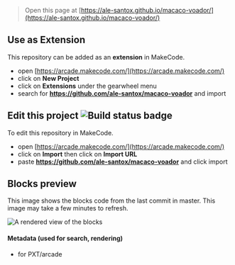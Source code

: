  


> Open this page at [https://ale-santox.github.io/macaco-voador/](https://ale-santox.github.io/macaco-voador/)

## Use as Extension

This repository can be added as an **extension** in MakeCode.

* open [https://arcade.makecode.com/](https://arcade.makecode.com/)
* click on **New Project**
* click on **Extensions** under the gearwheel menu
* search for **https://github.com/ale-santox/macaco-voador** and import

## Edit this project ![Build status badge](https://github.com/ale-santox/macaco-voador/workflows/MakeCode/badge.svg)

To edit this repository in MakeCode.

* open [https://arcade.makecode.com/](https://arcade.makecode.com/)
* click on **Import** then click on **Import URL**
* paste **https://github.com/ale-santox/macaco-voador** and click import

## Blocks preview

This image shows the blocks code from the last commit in master.
This image may take a few minutes to refresh.

![A rendered view of the blocks](https://github.com/ale-santox/macaco-voador/raw/master/.github/makecode/blocks.png)

#### Metadata (used for search, rendering)

* for PXT/arcade
<script src="https://makecode.com/gh-pages-embed.js"></script><script>makeCodeRender("{{ site.makecode.home_url }}", "{{ site.github.owner_name }}/{{ site.github.repository_name }}");</script>
